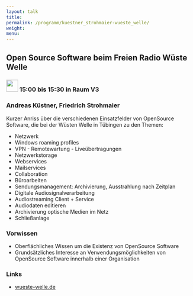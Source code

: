 ```yaml
---
layout: talk
title:
permalink: /programm/kuestner_strohmaier-wueste_welle/
weight: 
menu:
---
```

## Open&nbsp;Source&nbsp;Software&nbsp;beim&nbsp;Freien&nbsp;Radio&nbsp;Wüste&nbsp;Welle

### <img height = "32" src="../../images/talk.svg"> 15:00 bis 15:30 in Raum V3

### Andreas&nbsp;Küstner,&nbsp;Friedrich&nbsp;Strohmaier

Kurzer Anriss über die verschiedenen Einsatzfelder von OpenSource Software, die bei der Wüsten Welle in Tübingen zu den Themen:

- Netzwerk
- Windows roaming profiles
- VPN - Remotewartung - Liveübertragungen
- Netzwerkstorage
- Webservices
- Mailservices
- Collaboration
- Büroarbeiten
- Sendungsmanagement: Archivierung, Ausstrahlung nach Zeitplan
- Digitale Audiosignalverarbeitung
- Audiostreaming Client + Service
- Audiodaten editieren
- Archivierung optische Medien im Netz
- Schließanlage

### Vorwissen

- Oberflächliches Wissen um die Existenz von OpenSource Software
- Grundsätzliches Interesse an Verwendungsmöglichkeiten von OpenSource Software innerhalb einer Organisation

### Links

- <a href="http://www.wueste-welle.de" target="_blank">wueste-welle.de</a>
